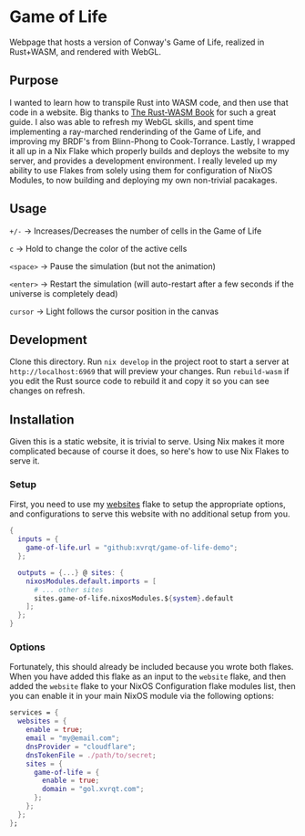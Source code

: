 # Game of Life
Webpage that hosts a version of Conway's Game of Life, realized in Rust+WASM, and rendered with WebGL.

## Purpose
I wanted to learn how to transpile Rust into WASM code, and then use that code in a website. Big thanks to [The Rust-WASM Book](https://rustwasm.github.io/book/) for such a great guide.
I also was able to refresh my WebGL skills, and spent time implementing a ray-marched renderinding of the Game of Life, and improving my BRDF's from Blinn-Phong to Cook-Torrance.
Lastly, I wrapped it all up in a Nix Flake which properly builds and deploys the website to my server, and provides a development environment. I really leveled up my ability to use Flakes from solely using them for configuration of NixOS Modules, to now building and deploying my own non-trivial pacakages.

## Usage
`+/-` -> Increases/Decreases the number of cells in the Game of Life

`c` -> Hold to change the color of the active cells

`<space>` -> Pause the simulation (but not the animation)

`<enter>` -> Restart the simulation (will auto-restart after a few seconds if the universe is completely dead)

`cursor` -> Light follows the cursor position in the canvas

## Development
Clone this directory.
Run `nix develop` in the project root to start a server at `http://localhost:6969` that will preview your changes.
Run `rebuild-wasm` if you edit the Rust source code to rebuild it and copy it so you can see changes on refresh.

## Installation
Given this is a static website, it is trivial to serve.
Using Nix makes it more complicated because of course it does, so here's how to use Nix Flakes to serve it.

### Setup
First, you need to use my [websites](https://github.com/xvrqt/website-flake) flake to setup the appropriate options, and configurations to serve this website with no additional setup from you.

```nix
{
  inputs = {
    game-of-life.url = "github:xvrqt/game-of-life-demo";
  };

  outputs = {...} @ sites: {
    nixosModules.default.imports = [
      # ... other sites
      sites.game-of-life.nixosModules.${system}.default
    ];
  };
}
```

### Options
Fortunately, this should already be included because you wrote both flakes. When you have added this flake as an input to the `website` flake, and then added the `website` flake to your NixOS Configuration flake modules list, then you can enable it in your main NixOS module via the following options:

```nix
services = {
  websites = {
    enable = true;
    email = "my@email.com";
    dnsProvider = "cloudflare";
    dnsTokenFile = ./path/to/secret;
    sites = {
      game-of-life = {
        enable = true;
        domain = "gol.xvrqt.com";
      };
    };
  };
};
```
